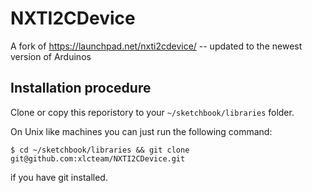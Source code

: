NXTI2CDevice
============


A fork of https://launchpad.net/nxti2cdevice/ -- updated to the newest version
of Arduinos

Installation procedure
----------------------

Clone or copy this reporistory to your `~/sketchbook/libraries` folder.

On Unix like machines you can just run the following command:

    $ cd ~/sketchbook/libraries && git clone git@github.com:xlcteam/NXTI2CDevice.git

if you have git installed.
